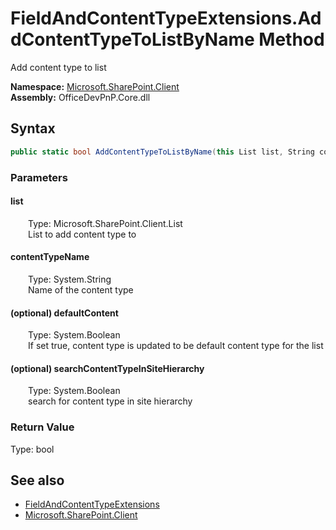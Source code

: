 # FieldAndContentTypeExtensions.AddContentTypeToListByName Method  
 Add content type to list   

**Namespace:** [Microsoft.SharePoint.Client](Microsoft.SharePoint.Client.md)  
**Assembly:** OfficeDevPnP.Core.dll  
## Syntax
```C#
public static bool AddContentTypeToListByName(this List list, String contentTypeName, Boolean defaultContent = False, Boolean searchContentTypeInSiteHierarchy = False)
```
### Parameters
#### list  
&emsp;&emsp;Type: Microsoft.SharePoint.Client.List  
&emsp;&emsp;List to add content type to  

  

#### contentTypeName  
&emsp;&emsp;Type: System.String  
&emsp;&emsp;Name of the content type  

  

#### (optional) defaultContent  
&emsp;&emsp;Type: System.Boolean  
&emsp;&emsp;If set true, content type is updated to be default content type for the list  

  

#### (optional) searchContentTypeInSiteHierarchy  
&emsp;&emsp;Type: System.Boolean  
&emsp;&emsp;search for content type in site hierarchy  

  

### Return Value
Type: bool  

## See also
- [FieldAndContentTypeExtensions](Microsoft.SharePoint.Client.FieldAndContentTypeExtensions.md) 
- [Microsoft.SharePoint.Client](Microsoft.SharePoint.Client.md) 
